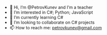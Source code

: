 - 👋 Hi, I’m @PetrovKunev and I’m a teacher
- 👀 I’m interested in C#; Python; JavaScript 
- 🌱 I’m currently learning C#
- 💞️ I’m looking to collaborate on C# projects 
- 📫 How to reach me: petrovkunev@gmail.com

<!---
PetrovKunev/PetrovKunev is a ✨ special ✨ repository because its `README.md` (this file) appears on your GitHub profile.
You can click the Preview link to take a look at your changes.
--->
